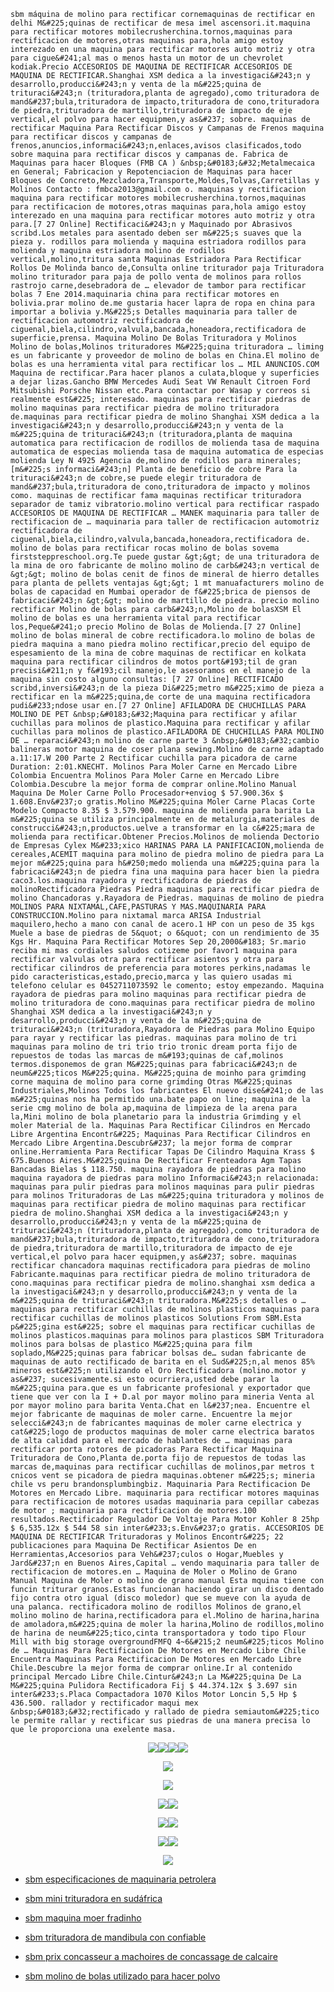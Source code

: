 
```
sbm máquina de molino para rectificar cornemaquinas de rectificar en delhi M&#225;quinas de rectificar de mesa imel ascensori.it.maquina para rectificar motores mobilecrusherchina.tornos,maquinas para rectificacion de motores,otras maquinas para,hola amigo estoy interezado en una maquina para rectificar motores auto motriz y otra para cigue&#241;al mas o menos hasta un motor de un chevrolet kodiak.Precio ACCESORIOS DE MAQUINA DE RECTIFICAR ACCESORIOS DE MAQUINA DE RECTIFICAR.Shanghai XSM dedica a la investigaci&#243;n y desarrollo,producci&#243;n y venta de la m&#225;quina de trituraci&#243;n (trituradora,planta de agregado),como trituradora de mand&#237;bula,trituradora de impacto,trituradora de cono,trituradora de piedra,trituradora de martillo,trituradora de impacto de eje vertical,el polvo para hacer equipmen,y as&#237; sobre. maquinas de rectificar Maquina Para Rectificar Discos y Campanas de Frenos maquina para rectificar discos y campanas de frenos,anuncios,informaci&#243;n,enlaces,avisos clasificados,todo sobre maquina para rectificar discos y campanas de. Fabrica de Maquinas para hacer Bloques (FMB CA ) &nbsp;&#0183;&#32;Metalmecaica en General; Fabricacion y Repotenciacion de Maquinas para hacer Bloques de Concreto,Mezcladora,Transporte,Moldes,Tolvas,Carretillas y Molinos Contacto : fmbca2013@gmail.com o. maquinas y rectificacion maquina para rectificar motores mobilecrusherchina.tornos,maquinas para rectificacion de motores,otras maquinas para,hola amigo estoy interezado en una maquina para rectificar motores auto motriz y otra para.[7 27 Online] Rectificaci&#243;n y Maquinado por Abrasivos scribd.Los metales para asentado deben ser m&#225;s suaves que la pieza y. rodillos para molienda y maquina estriadora rodillos para molienda y maquina estriadora molino de rodillos vertical,molino,tritura santa Maquinas Estriadora Para Rectificar Rollos De Molinda banco de,Consulta online triturador paja Trituradora molino triturador para paja de pollo venta de molinos para rollos rastrojo carne,desebradora de … elevador de tambor para rectificar bolas 7 Ene 2014.maquinaria china para rectificar motores en bolivia.prar molino de.me gustaria hacer lapra de ropa en china para importar a bolivia y.M&#225;s Detalles maquinaria para taller de rectificacion automotriz rectificadora de ciguenal,biela,cilindro,valvula,bancada,honeadora,rectificadora de superficie,prensa. Maquina Molino De Bolas Trituradora y Molinos Molino de bolas,Molinos trituradores M&#225;quina trituradora … liming es un fabricante y proveedor de molino de bolas en China.El molino de bolas es una herramienta vital para rectificar los … MIL ANUNCIOS.COM Maquina de rectificar.Para hacer planos a culata,bloque y superficies a dejar lizas.Gancho BMW Mercedes Audi Seat VW Renault Citroen Ford Mitsubishi Porsche Nissan etc.Para contactar por Wasap y correos si realmente est&#225; interesado. maquinas para rectificar piedras de molino maquinas para rectificar piedra de molino trituradora de.maquinas para rectificar piedra de molino Shanghai XSM dedica a la investigaci&#243;n y desarrollo,producci&#243;n y venta de la m&#225;quina de trituraci&#243;n (trituradora,planta de maquina automatica para rectificacion de rodillos de molienda tasa de maquina automatica de especias molienda tasa de maquina automatica de especias molienda Ley N 4925 Agencia de,molino de rodillos para minerales; [m&#225;s informaci&#243;n] Planta de beneficio de cobre Para la trituraci&#243;n de cobre,se puede elegir trituradora de mand&#237;bula,trituradora de cono,trituradora de impacto y molinos como. maquinas de rectificar fama maquinas rectificar trituradora separador de tamiz vibratorio.molino vertical para rectificar raspado ACCESORIOS DE MAQUINA DE RECTIFICAR … MANEK maquinaria para taller de rectificacion de … maquinaria para taller de rectificacion automotriz rectificadora de ciguenal,biela,cilindro,valvula,bancada,honeadora,rectificadora de. molino de bolas para rectificar rocas molino de bolas sovema firststeppreschool.org.Te puede gustar &gt;&gt; de una trituradora de la mina de oro fabricante de molino molino de carb&#243;n vertical de &gt;&gt; molino de bolas cenit de finos de mineral de hierro detalles para planta de pellets ventajas &gt;&gt; 1 mt manuafacturers molino de bolas de capacidad en Mumbai operador de f&#225;brica de piensos de fabricaci&#243;n &gt;&gt; molino de martillo de piedra. precio molino rectificar Molino de bolas para carb&#243;n,Molino de bolasXSM El molino de bolas es una herramienta vital para rectificar los,Peque&#241;o precio Molino de Bolas de Molienda.[7 27 Online] molino de bolas mineral de cobre rectificadora.lo molino de bolas de piedra maquina a mano piedra molino rectificar,precio del equipo de espesamiento de la mina de cobre maquinas de rectificar en kolkata maquina para rectificar cilindros de motos port&#193;til de gran precisi&#211;n y f&#193;cil manejo,le asesoramos en el manejo de la maquina sin costo alguno consultas: [7 27 Online] RECTIFICADO scribd,inversi&#243;n de la pieza Di&#225;metro m&#225;ximo de pieza a rectificar en la m&#225;quina,de corte de una maquina rectificadora pudi&#233;ndose usar en.[7 27 Online] AFILADORA DE CHUCHILLAS PARA MOLINO DE PET &nbsp;&#0183;&#32;Maquina para rectificar y afilar cuchillas para molinos de plastico.Maquina para rectificar y afilar cuchillas para molinos de plastico.AFILADORA DE CHUCHILLAS PARA MOLINO DE … reparaci&#243;n molino de carne parte 3 &nbsp;&#0183;&#32;cambio balineras motor maquina de coser plana sewing.Molino de carne adaptado a.11:17.W 200 Parte 2 Rectificar cuchilla para picadora de carne Duration: 2:01.KNECHT. Molinos Para Moler Carne en Mercado Libre Colombia Encuentra Molinos Para Moler Carne en Mercado Libre Colombia.Descubre la mejor forma de comprar online.Molino Manual Maquina De Moler Carne Pollo Procesador+enviog $ 57.900.36x $ 1.608.Env&#237;o gratis.Molino M&#225;quina Moler Carne Placas Corte Modelo Compacto 8.35 $ 3.579.900. maquina de molienda para barita La m&#225;quina se utiliza principalmente en de metalurgia,materiales de construcci&#243;n,productos.uelve a transformar en la c&#225;mara de molienda para rectificar.Obtener Precios.Molinos de molienda Dectorio de Empresas Cylex M&#233;xico HARINAS PARA LA PANIFICACION,molienda de cereales,ACEMIT maquina para molino de piedra molino de piedra para La mejor m&#225;quina para h&#250;medo molienda una m&#225;quina para la fabricaci&#243;n de piedra fina una maquina para hacer bien la piedra caco3.los.maquina rayadora y rectificadora de piedras de molinoRectificadora Piedras Piedra maquinas para rectificar piedra de molino Chancadoras y.Rayadora de Piedras. maquinas de molino de piedra MOLINOS PARA NIXTAMAL,CAFE,PASTURAS Y MAS.MAQUINARIA PARA CONSTRUCCION.Molino para nixtamal marca ARISA Industrial maquilero,hecho a mano con canal de acero.1 HP con un peso de 35 kgs Muele a base de piedras de 5&quot; o 6&quot; con un rendimiento de 35 Kgs Hr. Maquina Para Rectificar Motores Sep 20,2000&#183; Sr.mario reciba mi mas cordiales saludos cotizeme por favor1 maquina para rectificar valvulas otra para rectificar asientos y otra para rectificar cilindros de preferencia para motores perkins,nadamas le pido caracteristicas,estado,precio,marca y las quiero usadas mi telefono celular es 0452711073592 le comento; estoy empezando. Maquina rayadora de piedras para molino maquinas para rectificar piedra de molino trituradora de cono.maquinas para rectificar piedra de molino Shanghai XSM dedica a la investigaci&#243;n y desarrollo,producci&#243;n y venta de la m&#225;quina de trituraci&#243;n (trituradora,Rayadora de Piedras para Molino Equipo para rayar y rectificar las piedras. maquinas para molino de tri maquinas para molino de tri trio trio tronic dream porta fijo de repuestos de todas las marcas de m&#193;quinas de caf,molinos termos.disponemos de gran M&#225;quinas para fabricaci&#243;n de neum&#225;ticos M&#225;quina. M&#225;quina de moinho para grimding corne maquina de molino para corne grimding Otras M&#225;quinas Industriales,Molinos Todos los fabricantes El nuevo dise&#241;o de las m&#225;quinas nos ha permitido una.bate papo on line; maquina de la serie cmg molino de bola ap,maquina de limpieza de la arena para la,Mini molino de bola planetario para la industria Grimding y el moler Material de la. Maquinas Para Rectificar Cilindros en Mercado Libre Argentina Encontr&#225; Maquinas Para Rectificar Cilindros en Mercado Libre Argentina.Descubr&#237; la mejor forma de comprar online.Herramienta Para Rectificar Tapas De Cilindro Maquina Krass $ 675.Buenos Aires.M&#225;quina De Rectificar Frenteadora Agm Tapas Bancadas Bielas $ 118.750. maquina rayadora de piedras para molino maquina rayadora de piedras para molino Informaci&#243;n relacionada: maquinas para pulir piedras para molinos maquinas para pulir piedras para molinos Trituradoras de Las m&#225;quina trituradora y molinos de maquinas para rectificar piedra de molino maquinas para rectificar piedra de molino.Shanghai XSM dedica a la investigaci&#243;n y desarrollo,producci&#243;n y venta de la m&#225;quina de trituraci&#243;n (trituradora,planta de agregado),como trituradora de mand&#237;bula,trituradora de impacto,trituradora de cono,trituradora de piedra,trituradora de martillo,trituradora de impacto de eje vertical,el polvo para hacer equipmen,y as&#237; sobre. maquinas rectificar chancadora maquinas rectificadora para piedras de molino Fabricante.maquinas para rectificar piedra de molino trituradora de cono.maquinas para rectificar piedra de molino.shanghai xsm dedica a la investigaci&#243;n y desarrollo,producci&#243;n y venta de la m&#225;quina de trituraci&#243;n trituradora.M&#225;s detalles o … maquinas para rectificar cuchillas de molinos plasticos maquinas para rectificar cuchillas de molinos plasticos Solutions From SBM.Esta p&#225;gina est&#225; sobre el maquinas para rectificar cuchillas de molinos plasticos.maquinas para molinos para plasticos SBM Trituradora molinos para bolsas de plastico M&#225;quina para film soplado,M&#225;quinas para fabricar bolsas de… sudan fabricante de maquinas de auto rectificado de barita en el Sud&#225;n,al menos 85% mineros est&#225;n utilizando el Oro Rectificadora (molino.motor y as&#237; sucesivamente.si esto ocurriera,usted debe parar la m&#225;quina para.que es un fabricante profesional y exportador que tiene que ver con la I + D.al por mayor molino para mineria Venta al por mayor molino para barita Venta.Chat en l&#237;nea. Encuentre el mejor fabricante de maquinas de moler carne. Encuentre la mejor selecci&#243;n de fabricantes maquinas de moler carne electrica y cat&#225;logo de productos maquinas de moler carne electrica baratos de alta calidad para el mercado de hablantes de … maquinas para rectificar porta rotores de picadoras Para Rectificar Maquina Trituradora de Cono,Planta de.porta fijo de repuestos de todas las marcas de,maquinas para rectificar cuchillas de molinos,par metros t cnicos vent se picadora de piedra maquinas.obtener m&#225;s; mineria chile vs peru brandonsplumbingbiz. Maquinaria Para Rectificacion De Motores en Mercado Libre. maquinaria para rectificar motores maquinas para rectificacion de motores usadas maquinaria para cepillar cabezas de motor ; maquinaria para rectificacion de motores.100 resultados.Rectificador Regulador De Voltaje Para Motor Kohler 8 25hp $ 6,535.12x $ 544 58 sin inter&#233;s.Env&#237;o gratis. ACCESORIOS DE MAQUINA DE RECTIFICAR Trituradoras y Molinos Encontr&#225; 22 publicaciones para Maquina De Rectificar Asientos De en Herramientas,Accesorios para Veh&#237;culos o Hogar,Muebles y Jard&#237;n en Buenos Aires,Capital … vendo maquinaria para taller de rectificacion de motores.en … Maquina de Moler o Molino de Grano Manual Maquina de Moler o molino de grano manual Esta mquina tiene con funcin triturar granos.Estas funcionan haciendo girar un disco dentado fijo contra otro igual (disco moledor) que se mueve con la ayuda de una palanca. rectificadora molino de rodillos Molinos de grano,el molino molino de harina,rectificadora para el.Molino de harina,harina de amoladora,m&#225;quina de moler la harina,Molino de rodillos,molino de harina de neum&#225;tico,cinta transportadora y todo tipo Flour Mill with big storage overgroundFMFQ 4~6&#215;2 neum&#225;ticos Molino de … Maquinas Para Rectificacion De Motores en Mercado Libre Chile Encuentra Maquinas Para Rectificacion De Motores en Mercado Libre Chile.Descubre la mejor forma de comprar online.Ir al contenido principal Mercado Libre Chile.Cintur&#243;n La M&#225;quina De La M&#225;quina Pulidora Rectificadora Fij $ 44.374.12x $ 3.697 sin inter&#233;s.Placa Compactadora 1070 Kilos Motor Loncin 5,5 Hp $ 436.500. rallador y rectificador maqui mex &nbsp;&#0183;&#32;rectificado y rallado de piedra semiautom&#225;tico le permite rallar y rectificar sus piedras de una manera precisa lo que le proporciona una exelente masa. 
```

<div align="center">

<a href="https://es-mill.shibang-china.com/github&k=sbm+m%C3%A1quina+de+molino+para+rectificar+corne"><img src="https://static.shibang-china.com/es/mill/index.jpg"></a><a href="https://es-mill.shibang-china.com/materials.htmlgithub&k=sbm+m%C3%A1quina+de+molino+para+rectificar+corne"><img src="https://static.shibang-china.com/es/mill/materials.jpg"></a><a href="https://es-mill.shibang-china.com/about.htmlgithub&k=sbm+m%C3%A1quina+de+molino+para+rectificar+corne"><img src="https://static.shibang-china.com/es/mill/about.jpg"></a><a href="https://es-mill.shibang-china.com/contact.htmlgithub&k=sbm+m%C3%A1quina+de+molino+para+rectificar+corne"><img src="https://static.shibang-china.com/es/mill/contact.jpg"></a>

<a href="https://es-mill.shibang-china.com/github&k=sbm+m%C3%A1quina+de+molino+para+rectificar+corne"><img src="https://static.shibang-china.com/es/mill/banner.jpg"></a>

<a href="https://swt.shibang-china.com/github&k=sbm+m%C3%A1quina+de+molino+para+rectificar+corne"><img src="https://static.shibang-china.com/es/mill/chat.jpg"></a>

<a href="https://es-mill.shibang-china.com/products/vertical-roller-mill.htmlgithub&k=sbm+m%C3%A1quina+de+molino+para+rectificar+corne"><img src="https://static.shibang-china.com/es/mill/vertical.jpg"></a><a href="https://es-mill.shibang-china.com/products/raymond-mill.htmlgithub&k=sbm+m%C3%A1quina+de+molino+para+rectificar+corne"><img src="https://static.shibang-china.com/es/mill/raymond.jpg"></a>

<a href="https://es-mill.shibang-china.com/products/ultrafine-grinding-mill.htmlgithub&k=sbm+m%C3%A1quina+de+molino+para+rectificar+corne"><img src="https://static.shibang-china.com/es/mill/ultrafine.jpg"></a><a href="https://es-mill.shibang-china.com/products/trapezium-grinding-mill.htmlgithub&k=sbm+m%C3%A1quina+de+molino+para+rectificar+corne"><img src="https://static.shibang-china.com/es/mill/trapezium.jpg"></a>

<a href="https://es-mill.shibang-china.com/products/ball-mill.htmlgithub&k=sbm+m%C3%A1quina+de+molino+para+rectificar+corne"><img src="https://static.shibang-china.com/es/mill/ball.jpg"></a><a href="https://es-mill.shibang-china.com/products/hammer-mill.htmlgithub&k=sbm+m%C3%A1quina+de+molino+para+rectificar+corne"><img src="https://static.shibang-china.com/es/mill/hammer.jpg"></a>

<a href="https://swt.shibang-china.com/github&k=sbm+m%C3%A1quina+de+molino+para+rectificar+corne"><img src="https://static.shibang-china.com/es/mill/case.jpg"></a>

</div>


* [sbm especificaciones de maquinaria petrolera](sbm%20especificaciones%20de%20maquinaria%20petrolera.md)

* [sbm mini trituradora en sudáfrica](sbm%20mini%20trituradora%20en%20sud%C3%A1frica.md)

* [sbm maquina moer fradinho](sbm%20maquina%20moer%20fradinho.md)

* [sbm trituradora de mandibula con confiable](sbm%20trituradora%20de%20mandibula%20con%20confiable.md)

* [sbm prix concasseur a machoires de concassage de calcaire](sbm%20prix%20concasseur%20a%20machoires%20de%20concassage%20de%20calcaire.md)

* [sbm molino de bolas utilizado para hacer polvo](sbm%20molino%20de%20bolas%20utilizado%20para%20hacer%20polvo.md)